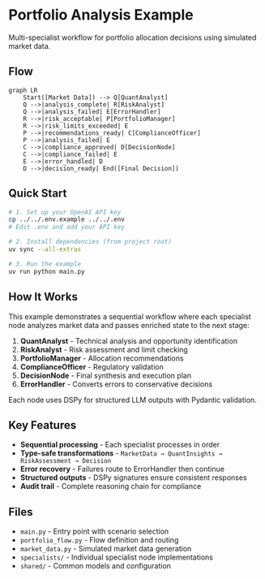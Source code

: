 # Portfolio Analysis Example

Multi-specialist workflow for portfolio allocation decisions using simulated market data.

## Flow

```mermaid
graph LR
    Start([Market Data]) --> Q[QuantAnalyst]
    Q -->|analysis_complete| R[RiskAnalyst]
    Q -->|analysis_failed| E[ErrorHandler]
    R -->|risk_acceptable| P[PortfolioManager]
    R -->|risk_limits_exceeded| E
    P -->|recommendations_ready| C[ComplianceOfficer]
    P -->|analysis_failed| E
    C -->|compliance_approved| D[DecisionNode]
    C -->|compliance_failed| E
    E -->|error_handled| D
    D -->|decision_ready| End([Final Decision])
```

## Quick Start

```bash
# 1. Set up your OpenAI API key
cp ../../.env.example ../../.env
# Edit .env and add your API key

# 2. Install dependencies (from project root)
uv sync --all-extras

# 3. Run the example
uv run python main.py
```

## How It Works

This example demonstrates a sequential workflow where each specialist node analyzes market data and passes enriched state to the next stage:

1. **QuantAnalyst** - Technical analysis and opportunity identification
2. **RiskAnalyst** - Risk assessment and limit checking
3. **PortfolioManager** - Allocation recommendations
4. **ComplianceOfficer** - Regulatory validation
5. **DecisionNode** - Final synthesis and execution plan
6. **ErrorHandler** - Converts errors to conservative decisions

Each node uses DSPy for structured LLM outputs with Pydantic validation.

## Key Features

- **Sequential processing** - Each specialist processes in order
- **Type-safe transformations** - `MarketData → QuantInsights → RiskAssessment → Decision`
- **Error recovery** - Failures route to ErrorHandler then continue
- **Structured outputs** - DSPy signatures ensure consistent responses
- **Audit trail** - Complete reasoning chain for compliance

## Files

- `main.py` - Entry point with scenario selection
- `portfolio_flow.py` - Flow definition and routing
- `market_data.py` - Simulated market data generation
- `specialists/` - Individual specialist node implementations
- `shared/` - Common models and configuration